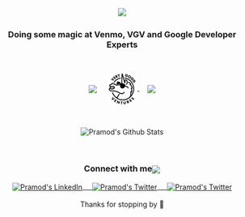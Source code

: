 <p align="center">
<img src="https://assets.codepen.io/2399829/banner_githuba.png"/>
</p>
<p align="center">
  <h3 align="center">Doing some magic at Venmo, VGV and Google Developer Experts</h3>
  &nbsp;
  <p align="center">
  <img align="center" src="https://assets.codepen.io/2399829/venmo_circle.png" width="12%"/>
  &nbsp;
  &nbsp;
  <a href="https://verygood.ventures/"><img align="center" src="https://raw.githubusercontent.com/VGVentures/very_good_analysis/main/assets/vgv_logo.png" width="12%"></img>     </a>
  &nbsp;
  &nbsp;
  <img align="center" src="https://assets.codepen.io/2399829/flutter_badge.png" width="12%"/>
  </p>
</p>
<br>
<p align="center">
<img align="center" src="https://github-readme-stats.vercel.app/api?username=mkiisoft&count_private=true&theme=default&show_icons=true" alt="Pramod's Github Stats">
</p>
<br>
<div align="center">
  <h3 align="center">Connect with me<img align="center" src="https://github.com/rajput2107/rajput2107/blob/master/Assets/Handshake.gif" height="33px" /></h3> 
</div>
<p align="center">
 <a href="https://www.linkedin.com/in/marianozorrilla/" target=”_blank”>
  <img align="center" alt="Pramod's LinkedIn" width="30px" src="https://www.vectorlogo.zone/logos/linkedin/linkedin-icon.svg" /> &nbsp; &nbsp;
 </a>
 <a href="https://twitter.com/geekmz" target=”_blank”>
  <img align="center" alt="Pramod's Twitter" width="30px" src="https://www.vectorlogo.zone/logos/twitter/twitter-official.svg" /> &nbsp; &nbsp;
 </a>
 <a href="https://medium.com/@mkiisoft" target=”_blank”>
  <img align="center" alt="Pramod's Twitter" width="30px" src="https://www.vectorlogo.zone/logos/medium/medium-tile.svg" />
 </a> 
  <br/>
  <br/>
  Thanks for stopping by 🦄<br/>
</p>
